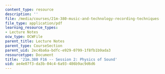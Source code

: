 ```yaml
---
content_type: resource
description: ''
file: /media/courses/21m-380-music-and-technology-recording-techniques-and-audio-production-fall-2016/ae4e07f3da3b04c46a93486b9ac9d6d6_MIT21M_380F16_ses02_note.pdf
file_type: application/pdf
learning_resource_types:
- Lecture Notes
ocw_type: OCWFile
parent_title: Lecture Notes
parent_type: CourseSection
parent_uid: 2ec4ba6a-bdfc-e929-0799-1f8fb1b9ada3
resourcetype: Document
title: '21m.380 F16 -- Session 2: Physics of Sound'
uid: ae4e07f3-da3b-04c4-6a93-486b9ac9d6d6
---
```

